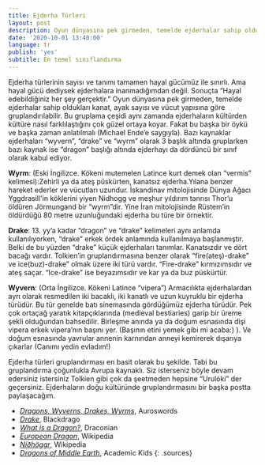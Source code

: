 ```yaml
---
title: Ejderha Türleri
layout: post
description: Oyun dünyasına pek girmeden, temelde ejderhalar sahip oldukları kanat, ayak sayısı ve vücut yapısına göre gruplandırılabilir. Bu gruplama çeşidi aynı zamanda ejderhaların kültürden kültüre nasıl farklılaştığını çok güzel ortaya koyar.
date: '2020-10-01 13:40:00'
language: tr
publish: 'yes'
subtitle: En temel sınıflandırma
---
```


Ejderha türlerinin sayısı ve tanımı tamamen hayal gücümüz ile sınırlı. Ama hayal gücü dediysek ejderhalara inanmadığımdan değil. Sonuçta “Hayal edebildiğiniz her şey gerçektir.”
Oyun dünyasına pek girmeden, temelde ejderhalar sahip oldukları kanat, ayak sayısı ve vücut yapısına göre gruplandırılabilir. Bu gruplama çeşidi aynı zamanda ejderhaların kültürden kültüre nasıl farklılaştığını çok güzel ortaya koyar. Fakat bu başka bir öykü ve başka zaman anlatılmalı (Michael Ende’e saygıyla).
Bazı kaynaklar ejderhaları “wyvern”, “drake” ve “wyrm” olarak 3 başlık altında gruplarken bazı kaynak ise “dragon” başlığı altında ejderhayı da dördüncü bir sınıf olarak kabul ediyor.

**Wyrm**: (Eski İngilizce. Kökeni mutemelen Latince kurt demek olan “vermis” kelimesi):Zehirli ya da ateş püskürten, kanatsız ejderha.Yılana benzer hareket ederler ve vücutları uzundur. İskandinav mitolojisinde Dünya Ağacı Yggdrasill'in köklerini yiyen Nidhogg ve meşhur yıldırım tanrısı Thor’u öldüren Jörmungand bir “wyrm”dir. Yine İran mitolojisinde Rüstem’in öldürdüğü 80 metre uzunluğundaki ejderha bu türe bir örnektir.

**Drake**: 13. yy’a kadar “dragon” ve “drake” kelimeleri aynı anlamda kullanılıyorken, “drake” erkek ördek anlamında kullanılmaya başlanmıştır. Belki de bu yüzden “drake” küçük ejderhaları tanımlar. Kanatsızdır ve dört bacağı vardır. Tolkien’in gruplandırmasına benzer olarak “fire(ateş)-drake” ve ice(buz)-drake” olmak üzere iki türü vardır. “Fire-drake” kırmızımsıdır ve ateş saçar. “Ice-drake” ise beyazımsıdır ve kar ya da buz püskürtür.

**Wyvern**: (Orta İngilizce. Kökeni Latince “vipera”) Armacılıkta ejderhalardan ayrı olarak resmedilen iki bacaklı, iki kanatlı ve uzun kuyruklu bir ejderha türüdür. Bu tür genelde batı sinemasında gördüğümüz ejderha türüdür. Pek çok ortaçağ yaratık kitapçıklarında (medieval bestiaries) garip bir üreme şekli olduğundan bahsedilir. Birleşme anında ya da doğum esnasında dişi vipera erkek vipera’nın başını yer. (Başının etini yemek gibi mi acaba:) ). Ve doğum esnasında yavrular annenin karnından anneyi kemirerek dışarıya çıkarlar (Canımı yedin evladım!)

Ejderha türleri gruplandırması en basit olarak bu şekilde. Tabi bu gruplandırma çoğunlukla Avrupa kaynaklı. Siz isterseniz böyle devam edersiniz istersiniz Tolkien gibi çok da şeetmeden hepsine “Urulóki” der geçersiniz.
Ejderhaların doğu kültüründe gruplandırmasını bir başka postta paylaşacağım.

+ *[Dragons, Wyverns, Drakes, Wyrms](https://auroswords.com/2017/04/14/dragons-wyverns-drakes-wyrms/)*, Auroswords
+ *[Drake](https://www.blackdrago.com/types/drake.htm)*, Blackdrago
+ *[What is a Dragon?](http://www.draconian.com/whatis/)*, Draconian
+ *[European Dragon](https://en.wikipedia.org/wiki/European_dragon)*, Wikipedia
+ *[Níðhöggr](https://en.wikipedia.org/wiki/N%C3%AD%C3%B0h%C3%B6ggr)*, Wikipedia
+ *[Dragons of Middle Earth](http://academickids.com/encyclopedia/index.php/Dragons_%28Middle-earth%29)*, Academic Kids
{: .sources}
